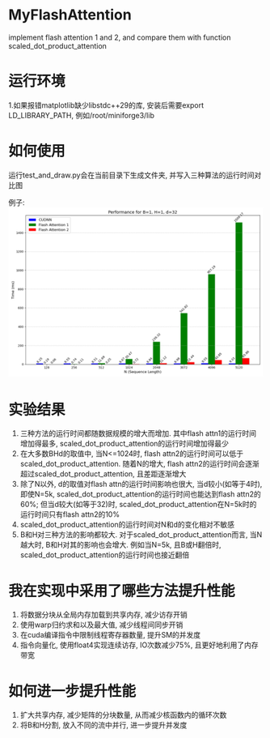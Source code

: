 # MyFlashAttention
implement flash attention 1 and 2, and compare them with function scaled_dot_product_attention

# 运行环境
1.如果报错matplotlib缺少libstdc++29的库, 安装后需要export LD_LIBRARY_PATH, 例如/root/miniforge3/lib

# 如何使用
运行test_and_draw.py会在当前目录下生成文件夹, 并写入三种算法的运行时间对比图

例子:
![](test_result_20241218_193618/performance_B1_H1_d32.png)

# 实验结果
1. 三种方法的运行时间都随数据规模的增大而增加. 其中flash attn1的运行时间增加得最多, scaled_dot_product_attention的运行时间增加得最少
2. 在大多数BHd的取值中, 当N<=1024时, flash attn2的运行时间可以低于scaled_dot_product_attention. 随着N的增大, flash attn2的运行时间会逐渐超过scaled_dot_product_attention, 且差距逐渐增大
4. 除了N以外, d的取值对flash attn的运行时间影响也很大, 当d较小(如等于4时), 即使N=5k, scaled_dot_product_attention的运行时间也能达到flash attn2的60%; 但当d较大(如等于32)时, scaled_dot_product_attention在N=5k时的运行时间只有flash attn2的10%
5. scaled_dot_product_attention的运行时间对N和d的变化相对不敏感
6. B和H对三种方法的影响都较大. 对于scaled_dot_product_attention而言, 当N越大时, B和H对其的影响也会增大. 例如当N=5k, 且B或H翻倍时, scaled_dot_product_attention的运行时间也接近翻倍

# 我在实现中采用了哪些方法提升性能
1. 将数据分块从全局内存加载到共享内存, 减少访存开销
2. 使用warp归约求和以及最大值, 减少线程间同步开销
3. 在cuda编译指令中限制线程寄存器数量, 提升SM的并发度
4. 指令向量化, 使用float4实现连续访存, IO次数减少75%, 且更好地利用了内存带宽

# 如何进一步提升性能
1. 扩大共享内存, 减少矩阵的分块数量, 从而减少核函数内的循环次数
2. 将B和H分割, 放入不同的流中并行, 进一步提升并发度
